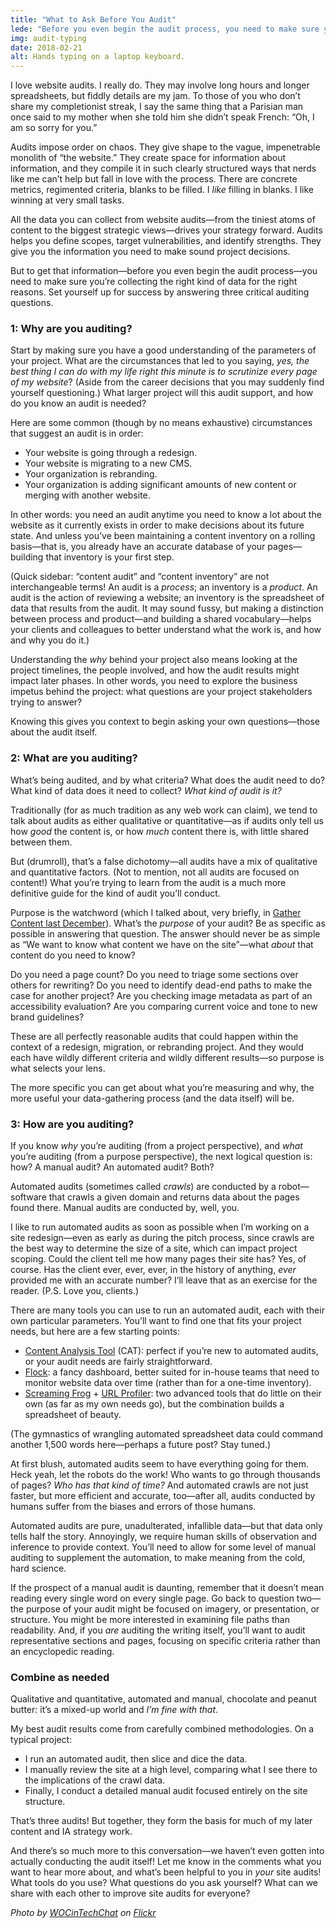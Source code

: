 ```yaml
---
title: "What to Ask Before You Audit"
lede: "Before you even begin the audit process, you need to make sure you’re collecting the right kind of data for the right reasons. Set yourself up for success by answering three critical auditing questions."
img: audit-typing
date: 2018-02-21
alt: Hands typing on a laptop keyboard.
---
```


I love website audits. I really do. They may involve long hours and longer spreadsheets, but fiddly details are my jam. To those of you who don’t share my completionist streak, I say the same thing that a Parisian man once said to my mother when she told him she didn’t speak French: “Oh, I am so sorry for you.”

Audits impose order on chaos. They give shape to the vague, impenetrable monolith of “the website.” They create space for information about information, and they compile it in such clearly structured ways that nerds like me can’t help but fall in love with the process. There are concrete metrics, regimented criteria, blanks to be filled. I *like* filling in blanks. I like winning at very small tasks.

All the data you can collect from website audits—from the tiniest atoms of content to the biggest strategic views—drives your strategy forward. Audits helps you define scopes, target vulnerabilities, and identify strengths. They give you the information you need to make sound project decisions.

But to get that information—before you even begin the audit process—you need to make sure you’re collecting the right kind of data for the right reasons. Set yourself up for success by answering three critical auditing questions.

### 1: Why are you auditing?

Start by making sure you have a good understanding of the parameters of your project. What are the circumstances that led to you saying, *yes, the best thing I can do with my life right this minute is to scrutinize every page of my website*? (Aside from the career decisions that you may suddenly find yourself questioning.) What larger project will this audit support, and how do you know an audit is needed?

Here are some common (though by no means exhaustive) circumstances that suggest an audit is in order:

* Your website is going through a redesign.
* Your website is migrating to a new CMS.
* Your organization is rebranding.
* Your organization is adding significant amounts of new content or merging with another website.

In other words: you need an audit anytime you need to know a lot about the website as it currently exists in order to make decisions about its future state. And unless you’ve been maintaining a content inventory on a rolling basis—that is, you already have an accurate database of your pages—building that inventory is your first step.

(Quick sidebar: “content audit” and “content inventory” are not interchangeable terms! An audit is a *process*; an inventory is a *product*. An audit is the action of reviewing a website; an inventory is the spreadsheet of data that results from the audit. It may sound fussy, but making a distinction between process and product—and building a shared vocabulary—helps your clients and colleagues to better understand what the work is, and how and why you do it.)

Understanding the *why* behind your project also means looking at the project timelines, the people involved, and how the audit results might impact later phases. In other words, you need to explore the business impetus behind the project: what questions are your project stakeholders trying to answer?

Knowing this gives you context to begin asking your own questions—those about the audit itself.

### 2: What are you auditing?

What’s being audited, and by what criteria? What does the audit need to do? What kind of data does it need to collect? *What kind of audit is it?*

Traditionally (for as much tradition as any web work can claim), we tend to talk about audits as either qualitative or quantitative—as if audits only tell us how *good* the content is, or how *much* content there is, with little shared between them.

But (drumroll), that’s a false dichotomy—all audits have a mix of qualitative and quantitative factors. (Not to mention, not all audits are focused on content!) What you’re trying to learn from the audit is a much more definitive guide for the kind of audit you’ll conduct.

Purpose is the watchword (which I talked about, very briefly, in [Gather Content last December](https://gathercontent.com/advent-calendar#day14-video)). What’s the *purpose* of your audit? Be as specific as possible in answering that question. The answer should never be as simple as “We want to know what content we have on the site”—what *about* that content do you need to know?

Do you need a page count? Do you need to triage some sections over others for rewriting? Do you need to identify dead-end paths to make the case for another project? Are you checking image metadata as part of an accessibility evaluation? Are you comparing current voice and tone to new brand guidelines?

These are all perfectly reasonable audits that could happen within the context of a redesign, migration, or rebranding project. And they would each have wildly different criteria and wildly different results—so purpose is what selects your lens.

The more specific you can get about what you’re measuring and why, the more useful your data-gathering process (and the data itself) will be.

### 3: How are you auditing?

If you know *why* you’re auditing (from a project perspective), and *what* you’re auditing (from a purpose perspective), the next logical question is: how? A manual audit? An automated audit? Both?

Automated audits (sometimes called *crawls*) are conducted by a robot—software that crawls a given domain and returns data about the pages found there. Manual audits are conducted by, well, you.

I like to run automated audits as soon as possible when I’m working on a site redesign—even as early as during the pitch process, since crawls are the best way to determine the size of a site, which can impact project scoping. Could the client tell me how many pages their site has? Yes, of course. Has the client ever, ever, ever, in the history of anything, *ever* provided me with an accurate number? I’ll leave that as an exercise for the reader. (P.S. Love you, clients.)

There are many tools you can use to run an automated audit, each with their own particular parameters. You’ll want to find one that fits your project needs, but here are a few starting points:

* [Content Analysis Tool](http://www.content-insight.com/) (CAT): perfect if you’re new to automated audits, or your audit needs are fairly straightforward.
* [Flock](https://flockforcontent.com/#intro): a fancy dashboard, better suited for in-house teams that need to monitor website data over time (rather than for a one-time inventory).
* [Screaming Frog](https://www.screamingfrog.co.uk/seo-spider/) + [URL Profiler](http://urlprofiler.com/): two advanced tools that do little on their own (as far as my own needs go), but the combination builds a spreadsheet of beauty.

(The gymnastics of wrangling automated spreadsheet data could command another 1,500 words here—perhaps a future post? Stay tuned.)

At first blush, automated audits seem to have everything going for them. Heck yeah, let the robots do the work! Who wants to go through thousands of pages? *Who has that kind of time?* And automated crawls are not just faster, but more efficient and accurate, too—after all, audits conducted by humans suffer from the biases and errors of those humans.

Automated audits are pure, unadulterated, infallible data—but that data only tells half the story. Annoyingly, we require human skills of observation and inference to provide context. You’ll need to allow for some level of manual auditing to supplement the automation, to make meaning from the cold, hard science.

If the prospect of a manual audit is daunting, remember that it doesn’t mean reading every single word on every single page. Go back to question two—the purpose of your audit might be focused on imagery, or presentation, or structure. You might be more interested in examining file paths than readability. And, if you *are* auditing the writing itself, you’ll want to audit representative sections and pages, focusing on specific criteria rather than an encyclopedic reading.

### Combine as needed

Qualitative and quantitative, automated and manual, chocolate and peanut butter: it’s a mixed-up world and *I’m fine with that*.

My best audit results come from carefully combined methodologies. On a typical project:

* I run an automated audit, then slice and dice the data.
* I manually review the site at a high level, comparing what I see there to the implications of the crawl data.
* Finally, I conduct a detailed manual audit focused entirely on the site structure.

That’s three audits! But together, they form the basis for much of my later content and IA strategy work.

And there’s so much more to this conversation—we haven’t even gotten into actually conducting the audit itself! Let me know in the comments what you want to hear more about, and what’s been helpful to you in *your* site audits! What tools do you use? What questions do you ask yourself? What can we share with each other to improve site audits for everyone?

*Photo by [WOCinTechChat](https://www.wocintechchat.com/) on [Flickr](https://www.flickr.com/photos/wocintechchat/albums)*